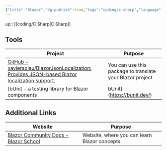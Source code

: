 ```yaml
---
{"title":"Blazor","dg-publish":true,"tags":"coding/c-sharp","language":"en","permalink":"/coding/blazor/","dgPassFrontmatter":true}
---
```


up:: [[coding/C Sharp\|C Sharp]]


## Tools

| Project                                                                                                                                                | Putpose                                                   |
| ------------------------------------------------------------------------------------------------------------------------------------------------------ | --------------------------------------------------------- |
| [GitHub - xaviersolau/BlazorJsonLocalization: Provides JSON-based Blazor localization support.](https://github.com/xaviersolau/BlazorJsonLocalization) | You can use this package to translate your Blazor project |
| [bUnit - a testing library for Blazor components | bUnit](https://bunit.dev/)| Link to bunit website                                                           |

## Additional Links

| Website | Purpose |
| ------- | ------- |
|    [Blazor Community Docs - Blazor School](https://blazorschool.com/)     |    Website, where you can learn Blazor concepts |